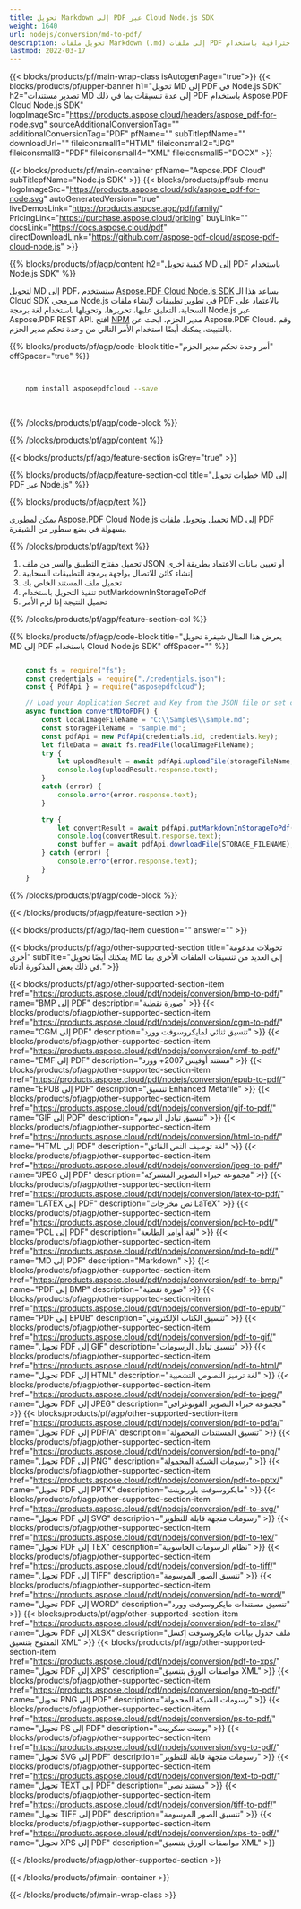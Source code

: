 ```yaml
---
title: تحويل Markdown إلى PDF عبر Cloud Node.js SDK
weight: 1640
url: nodejs/conversion/md-to-pdf/
description: تحويل ملفات Markdown (.md) إلى ملفات PDF احترافية باستخدام Aspose.PDF Cloud SDK لـ Node.js.
lastmod: 2022-03-17
---
```


{{< blocks/products/pf/main-wrap-class isAutogenPage="true">}}
{{< blocks/products/pf/upper-banner h1="تحويل MD إلى PDF في Node.js SDK" h2="تصدير مستندات MD إلى عدة تنسيقات بما في ذلك PDF باستخدام Aspose.PDF Cloud Node.js SDK" logoImageSrc="https://products.aspose.cloud/headers/aspose_pdf-for-node.svg" sourceAdditionalConversionTag="" additionalConversionTag="PDF" pfName="" subTitlepfName="" downloadUrl="" fileiconsmall1="HTML" fileiconsmall2="JPG" fileiconsmall3="PDF" fileiconsmall4="XML" fileiconsmall5="DOCX" >}}

{{< blocks/products/pf/main-container pfName="Aspose.PDF Cloud" subTitlepfName="Node.js SDK" >}}
{{< blocks/products/pf/sub-menu logoImageSrc="https://products.aspose.cloud/sdk/aspose_pdf-for-node.svg"
autoGeneratedVersion="true"
liveDemosLink="https://products.aspose.app/pdf/family/" PricingLink="https://purchase.aspose.cloud/pricing" buyLink="" docsLink="https://docs.aspose.cloud/pdf"  directDownloadLink="https://github.com/aspose-pdf-cloud/aspose-pdf-cloud-node.js" >}}

{{% blocks/products/pf/agp/content h2="كيفية تحويل MD إلى PDF باستخدام Node.js SDK" %}}

لتحويل MD إلى PDF، سنستخدم
[Aspose.PDF Cloud Node.js SDK](https://products.aspose.cloud/pdf/nodejs/)
يساعد هذا الـ Cloud SDK مبرمجي Node.js في تطوير تطبيقات لإنشاء ملفات PDF بالاعتماد على السحابة، التعليق عليها، تحريرها، وتحويلها باستخدام لغة برمجة Node.js عبر Aspose.PDF REST API. افتح
[NPM](https://www.npmjs.com/package/asposepdfcloud)
مدير الحزم، ابحث عن
Aspose.PDF Cloud،
وقم بالتثبيت. يمكنك أيضًا استخدام الأمر التالي من وحدة تحكم مدير الحزم.

{{% blocks/products/pf/agp/code-block title="أمر وحدة تحكم مدير الحزم" offSpacer="true" %}}

```bash

     
    npm install asposepdfcloud --save
     
     

```

{{% /blocks/products/pf/agp/code-block %}}

{{% /blocks/products/pf/agp/content %}}

{{< blocks/products/pf/agp/feature-section isGrey="true" >}}

{{% blocks/products/pf/agp/feature-section-col title="خطوات تحويل MD إلى PDF عبر Node.js" %}}

{{% blocks/products/pf/agp/text %}}

يمكن لمطوري Aspose.PDF Cloud Node.js تحميل وتحويل ملفات MD إلى PDF بسهولة في بضع سطور من الشيفرة.

{{% /blocks/products/pf/agp/text %}}

1. تحميل مفتاح التطبيق والسر من ملف JSON أو تعيين بيانات الاعتماد بطريقة أخرى
1. إنشاء كائن للاتصال بواجهة برمجة التطبيقات السحابية
1. تحميل ملف المستند الخاص بك
1. تنفيذ التحويل باستخدام putMarkdownInStorageToPdf
1. تحميل النتيجة إذا لزم الأمر

{{% /blocks/products/pf/agp/feature-section-col %}}


{{% blocks/products/pf/agp/code-block title="يعرض هذا المثال شيفرة تحويل MD إلى PDF باستخدام Cloud Node.js SDK" offSpacer="" %}}

```js

    const fs = require("fs");
    const credentials = require("./credentials.json");
    const { PdfApi } = require("asposepdfcloud");

    // Load your Application Secret and Key from the JSON file or set credentials in another way
    async function convertMDtoPDF() {
        const localImageFileName = "C:\\Samples\\sample.md";
        const storageFileName = "sample.md";
        const pdfApi = new PdfApi(credentials.id, credentials.key);
        let fileData = await fs.readFile(localImageFileName);
        try {
            let uploadResult = await pdfApi.uploadFile(storageFileName, fileData);
            console.log(uploadResult.response.text);
        }
        catch (error) {
            console.error(error.response.text);
        }

        try {
            let convertResult = await pdfApi.putMarkdownInStorageToPdf("sample-md-to-pdf.pdf", storageFileName);
            console.log(convertResult.response.text);
            const buffer = await pdfApi.downloadFile(STORAGE_FILENAME);
        } catch (error) {
            console.error(error.response.text);
        }
    }
```

{{% /blocks/products/pf/agp/code-block %}}

{{< /blocks/products/pf/agp/feature-section >}}

{{< blocks/products/pf/agp/faq-item question="" answer="" >}}

{{< blocks/products/pf/agp/other-supported-section title="تحويلات مدعومة أخرى" subTitle="يمكنك أيضًا تحويل MD إلى العديد من تنسيقات الملفات الأخرى بما في ذلك بعض المذكورة أدناه." >}}

{{< blocks/products/pf/agp/other-supported-section-item href="https://products.aspose.cloud/pdf/nodejs/conversion/bmp-to-pdf/" name="BMP إلى PDF" description="صورة نقطية" >}}
{{< blocks/products/pf/agp/other-supported-section-item href="https://products.aspose.cloud/pdf/nodejs/conversion/cgm-to-pdf/" name="CGM إلى PDF" description="تنسيق ثنائي لمايكروسوفت وورد" >}}
{{< blocks/products/pf/agp/other-supported-section-item href="https://products.aspose.cloud/pdf/nodejs/conversion/emf-to-pdf/" name="EMF إلى PDF" description="مستند أوفيس 2007+ وورد" >}}
{{< blocks/products/pf/agp/other-supported-section-item href="https://products.aspose.cloud/pdf/nodejs/conversion/epub-to-pdf/" name="EPUB إلى PDF" description="تنسيق Enhanced Metafile" >}}
{{< blocks/products/pf/agp/other-supported-section-item href="https://products.aspose.cloud/pdf/nodejs/conversion/gif-to-pdf/" name="GIF إلى PDF" description="تنسيق تبادل الرسوم" >}}
{{< blocks/products/pf/agp/other-supported-section-item href="https://products.aspose.cloud/pdf/nodejs/conversion/html-to-pdf/" name="HTML إلى PDF" description="لغة توصيف النص الفائق" >}}
{{< blocks/products/pf/agp/other-supported-section-item href="https://products.aspose.cloud/pdf/nodejs/conversion/jpeg-to-pdf/" name="JPEG إلى PDF" description="مجموعة خبراء التصوير المشتركة" >}}
{{< blocks/products/pf/agp/other-supported-section-item href="https://products.aspose.cloud/pdf/nodejs/conversion/latex-to-pdf/" name="LATEX إلى PDF" description="نص مخرجات LaTeX" >}}
{{< blocks/products/pf/agp/other-supported-section-item href="https://products.aspose.cloud/pdf/nodejs/conversion/pcl-to-pdf/" name="PCL إلى PDF" description="لغة أوامر الطابعة" >}}
{{< blocks/products/pf/agp/other-supported-section-item href="https://products.aspose.cloud/pdf/nodejs/conversion/md-to-pdf/" name="MD إلى PDF" description="Markdown" >}}
{{< blocks/products/pf/agp/other-supported-section-item href="https://products.aspose.cloud/pdf/nodejs/conversion/pdf-to-bmp/" name="PDF إلى BMP" description="صورة نقطية" >}}
{{< blocks/products/pf/agp/other-supported-section-item href="https://products.aspose.cloud/pdf/nodejs/conversion/pdf-to-epub/" name="PDF إلى EPUB" description="تنسيق الكتاب الإلكتروني" >}}
{{< blocks/products/pf/agp/other-supported-section-item href="https://products.aspose.cloud/pdf/nodejs/conversion/pdf-to-gif/" name="تحويل PDF إلى GIF" description="تنسيق تبادل الرسومات" >}}
{{< blocks/products/pf/agp/other-supported-section-item href="https://products.aspose.cloud/pdf/nodejs/conversion/pdf-to-html/" name="تحويل PDF إلى HTML" description="لغة ترميز النصوص التشعبية" >}}
{{< blocks/products/pf/agp/other-supported-section-item href="https://products.aspose.cloud/pdf/nodejs/conversion/pdf-to-jpeg/" name="تحويل PDF إلى JPEG" description="مجموعة خبراء التصوير الفوتوغرافي" >}}
{{< blocks/products/pf/agp/other-supported-section-item href="https://products.aspose.cloud/pdf/nodejs/conversion/pdf-to-pdfa/" name="تحويل PDF إلى PDF/A" description="تنسيق المستندات المحمولة" >}}
{{< blocks/products/pf/agp/other-supported-section-item href="https://products.aspose.cloud/pdf/nodejs/conversion/pdf-to-png/" name="تحويل PDF إلى PNG" description="رسومات الشبكة المحمولة" >}}
{{< blocks/products/pf/agp/other-supported-section-item href="https://products.aspose.cloud/pdf/nodejs/conversion/pdf-to-pptx/" name="تحويل PDF إلى PPTX" description="مايكروسوفت باوربوينت" >}}
{{< blocks/products/pf/agp/other-supported-section-item href="https://products.aspose.cloud/pdf/nodejs/conversion/pdf-to-svg/" name="تحويل PDF إلى SVG" description="رسومات متجهة قابلة للتطوير" >}}
{{< blocks/products/pf/agp/other-supported-section-item href="https://products.aspose.cloud/pdf/nodejs/conversion/pdf-to-tex/" name="تحويل PDF إلى TEX" description="نظام الرسومات الحاسوبية" >}}
{{< blocks/products/pf/agp/other-supported-section-item href="https://products.aspose.cloud/pdf/nodejs/conversion/pdf-to-tiff/" name="تحويل PDF إلى TIFF" description="تنسيق الصور الموسومة" >}}
{{< blocks/products/pf/agp/other-supported-section-item href="https://products.aspose.cloud/pdf/nodejs/conversion/pdf-to-word/" name="تحويل PDF إلى WORD" description="تنسيق مستندات مايكروسوفت وورد" >}}
{{< blocks/products/pf/agp/other-supported-section-item href="https://products.aspose.cloud/pdf/nodejs/conversion/pdf-to-xlsx/" name="تحويل PDF إلى XLSX" description="ملف جدول بيانات مايكروسوفت إكسل المفتوح بتنسيق XML" >}}
{{< blocks/products/pf/agp/other-supported-section-item href="https://products.aspose.cloud/pdf/nodejs/conversion/pdf-to-xps/" name="تحويل PDF إلى XPS" description="مواصفات الورق بتنسيق XML" >}}
{{< blocks/products/pf/agp/other-supported-section-item href="https://products.aspose.cloud/pdf/nodejs/conversion/png-to-pdf/" name="تحويل PNG إلى PDF" description="رسومات الشبكة المحمولة" >}}
{{< blocks/products/pf/agp/other-supported-section-item href="https://products.aspose.cloud/pdf/nodejs/conversion/ps-to-pdf/" name="تحويل PS إلى PDF" description="بوست سكريبت" >}}
{{< blocks/products/pf/agp/other-supported-section-item href="https://products.aspose.cloud/pdf/nodejs/conversion/svg-to-pdf/" name="تحويل SVG إلى PDF" description="رسومات متجهة قابلة للتطوير" >}}
{{< blocks/products/pf/agp/other-supported-section-item href="https://products.aspose.cloud/pdf/nodejs/conversion/text-to-pdf/" name="تحويل TEXT إلى PDF" description="مستند نصي" >}}
{{< blocks/products/pf/agp/other-supported-section-item href="https://products.aspose.cloud/pdf/nodejs/conversion/tiff-to-pdf/" name="تحويل TIFF إلى PDF" description="تنسيق الصور الموسومة" >}}
{{< blocks/products/pf/agp/other-supported-section-item href="https://products.aspose.cloud/pdf/nodejs/conversion/xps-to-pdf/" name="تحويل XPS إلى PDF" description="مواصفات الورق بتنسيق XML" >}}

{{< /blocks/products/pf/agp/other-supported-section >}}

{{< /blocks/products/pf/main-container >}}

{{< /blocks/products/pf/main-wrap-class >}}



